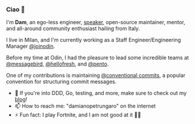 ### Ciao 👋

I'm **Dam**, an ego-less engineer, [speaker](https://sessionize.com/damianopetrungaro/#events), open-source maintainer, mentor, and all-around community enthusiast hailing from Italy.

I live in Milan, and I'm currently working as a Staff Engineer/Engineering Manager [@joinodin](https://github.com/joinodin/).

Before my time at Odin,
I had the pleasure to lead some incredible teams at [@messagebird](https://github.com/messagebird/), [@hellofresh](https://github.com/hellofresh/), and [@pento](https://github.com/pentohq/).

One of my contributions is maintaining [@conventional commits](https://github.com/conventional-commits/), a popular convention for structuring commit messages.

- 💬 If you're into DDD, Go, testing, and more, make sure to check out my [blog](https://damianopetrungaro.com)!
- 📫 How to reach me: "damianopetrungaro" on the internet
- ⚡ Fun fact: I play Fortnite, and I am not good at it 🧱🔫
<!--
**damianopetrungaro/damianopetrungaro** is a ✨ _special_ ✨ repository because its `README.md` (this file) appears on your GitHub profile.
